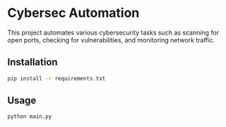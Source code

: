 # Cybersec Automation

This project automates various cybersecurity tasks such as scanning for open ports, checking for vulnerabilities, and monitoring network traffic.

## Installation

```bash
pip install -r requirements.txt
```

## Usage

```bash
python main.py
```
